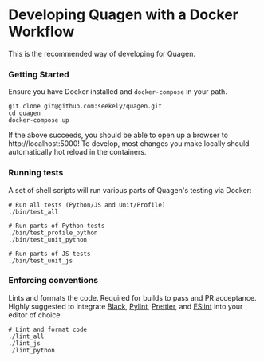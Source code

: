 # Developing Quagen with a Docker Workflow

This is the recommended way of developing for Quagen.

### Getting Started

Ensure you have Docker installed and `docker-compose` in your path. 

    git clone git@github.com:seekely/quagen.git
    cd quagen
    docker-compose up

If the above succeeds, you should be able to open up a browser to 
http://localhost:5000! To develop, most changes you make locally should 
automatically hot reload in the containers.


### Running tests

A set of shell scripts will run various parts of Quagen's testing via Docker:

    # Run all tests (Python/JS and Unit/Profile)
    ./bin/test_all
     
    # Run parts of Python tests
    ./bin/test_profile_python
    ./bin/test_unit_python
     
    # Run parts of JS tests  
    ./bin/test_unit_js


### Enforcing conventions

Lints and formats the code. Required for builds to pass and PR acceptance. Highly suggested to integrate [Black][black], [Pylint][pylint], [Prettier][prettier], and [ESlint][eslint] into your editor of choice.


    # Lint and format code
    ./lint_all
    ./lint_js
    ./lint_python

[black]: https://black.readthedocs.io
[pylint]: https://www.pylint.org/
[prettier]: https://prettier.io/
[eslint]: https://eslint.org
